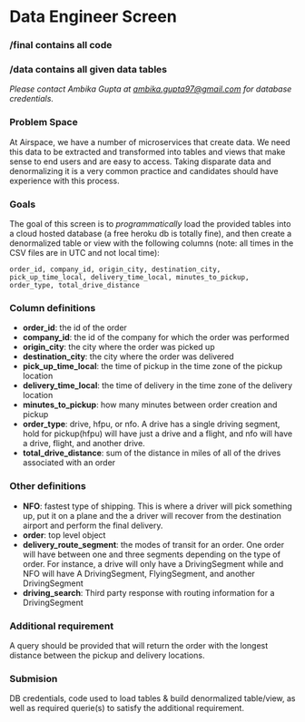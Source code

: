 # Data Engineer Screen

### /final contains all code
### /data contains all given data tables
*Please contact Ambika Gupta at ambika.gupta97@gmail.com for database credentials.*

### Problem Space
At Airspace, we have a number of microservices that create data. We need this data to be extracted and transformed into tables and views that make sense to end users and are easy to access. Taking disparate data and denormalizing it is a very common practice and candidates should have experience with this process.
### Goals
The goal of this screen is to *programmatically* load the provided tables into a cloud hosted database (a free heroku db is totally fine), and then create a denormalized table or view with the following columns (note: all times in the CSV files are in UTC and not local time):
```
order_id, company_id, origin_city, destination_city, pick_up_time_local, delivery_time_local, minutes_to_pickup, order_type, total_drive_distance
```

### Column definitions
- **order_id**: the id of the order
- **company_id**: the id of the company for which the order was performed
- **origin_city**: the city where the order was picked up
- **destination_city**: the city where the order was delivered
- **pick_up_time_local**: the time of pickup in the time zone of the pickup location
- **delivery_time_local**: the time of delivery in the time zone of the delivery location
- **minutes_to_pickup**: how many minutes between order creation and pickup
- **order_type**: drive, hfpu, or nfo. A drive has a single driving segment, hold for pickup(hfpu) will have just a drive and a flight, and nfo will have a drive, flight, and another drive.
- **total_drive_distance**: sum of the distance in miles of all of the drives associated with an order

### Other definitions
- **NFO**: fastest type of shipping. This is where a driver will pick something up, put it on a plane and the a driver will recover from the destination airport and perform the final delivery.
- **order**: top level object
- **delivery_route_segment**: the modes of transit for an order. One order will have between one and three segments depending on the type of order. For instance, a drive will only have a DrivingSegment while and NFO will have A DrivingSegment, FlyingSegment, and another DrivingSegment
- **driving_search**: Third party response with routing information for a DrivingSegment

### Additional requirement
A query should be provided that will return the order with the longest distance between the pickup and delivery locations. 

### Submision
DB credentials, code used to load tables & build denormalized table/view, as well as required querie(s) to satisfy the additional requirement. 
